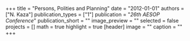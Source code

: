 +++
title = "Persons, Polities and Planning"
date = "2012-01-01"
authors = ["N. Kaza"]
publication_types = ["1"]
publication = "_26th AESOP Conference_"
publication_short = ""
image_preview = ""
selected = false
projects = []
math = true
highlight = true
[header]
image = ""
caption = ""
+++

